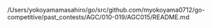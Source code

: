 /Users/yokoyamamasahiro/go/src/github.com/myokoyama0712/go-competitive/past_contests/AGC/010-019/AGC015/README.md